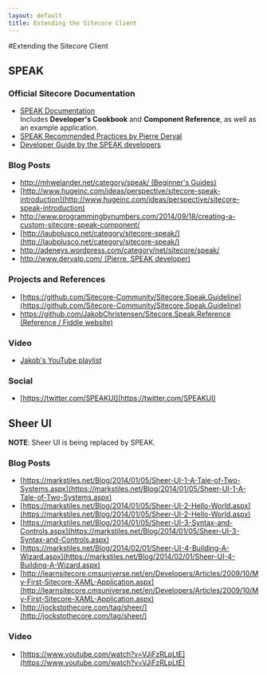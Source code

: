 ```yaml
---
layout: default
title: Extending the Sitecore Client
---
```


#Extending the Sitecore Client

## SPEAK

### Official Sitecore Documentation
* [SPEAK Documentation](http://sdn.sitecore.net/Reference/Sitecore%207/SPEAK.aspx)  
Includes **Developer's Cookbook** and **Component Reference**, as well as an example application.
* [SPEAK Recommended Practices by Pierre Derval](https://github.com/Sitecore-Community/Sitecore.Speak.Guideline/blob/master/bestPractises.md)
* [Developer Guide by the SPEAK developers](https://www.sitecore.net/Learn/Blogs/Technical-Blogs/Jakob-Christensen/Posts/2014/04/00-Links.aspx)

### Blog Posts

* [http://mhwelander.net/category/speak/ (Beginner's Guides)](http://mhwelander.net/category/speak/)
* [http://www.hugeinc.com/ideas/perspective/sitecore-speak-introduction](http://www.hugeinc.com/ideas/perspective/sitecore-speak-introduction)
* [http://www.programmingbynumbers.com/2014/09/18/creating-a-custom-sitecore-speak-component/ ](http://www.programmingbynumbers.com/2014/09/18/creating-a-custom-sitecore-speak-component/ )
* [http://laubplusco.net/category/sitecore-speak/](http://laubplusco.net/category/sitecore-speak/)
* [http://adeneys.wordpress.com/category/net/sitecore/speak/ ](http://adeneys.wordpress.com/category/net/sitecore/speak/)
* [http://www.dervalp.com/ (Pierre, SPEAK developer)](http://www.dervalp.com/)

### Projects and References

* [https://github.com/Sitecore-Community/Sitecore.Speak.Guideline](https://github.com/Sitecore-Community/Sitecore.Speak.Guideline)
* [https://github.com/JakobChristensen/Sitecore.Speak.Reference (Reference / Fiddle website)](https://github.com/JakobChristensen/Sitecore.Speak.Reference)

### Video

* [Jakob's YouTube playlist](https://www.youtube.com/playlist?list=PLWIbrolNZWflnBq32WcxNejEgiT2lyEwG)

### Social

* [https://twitter.com/SPEAKUI](https://twitter.com/SPEAKUI)

## Sheer UI

**NOTE**: Sheer UI is being replaced by SPEAK.

### Blog Posts

* [https://markstiles.net/Blog/2014/01/05/Sheer-UI-1-A-Tale-of-Two-Systems.aspx](https://markstiles.net/Blog/2014/01/05/Sheer-UI-1-A-Tale-of-Two-Systems.aspx)
* [https://markstiles.net/Blog/2014/01/05/Sheer-UI-2-Hello-World.aspx](https://markstiles.net/Blog/2014/01/05/Sheer-UI-2-Hello-World.aspx)
* [https://markstiles.net/Blog/2014/01/05/Sheer-UI-3-Syntax-and-Controls.aspx](https://markstiles.net/Blog/2014/01/05/Sheer-UI-3-Syntax-and-Controls.aspx)
* [https://markstiles.net/Blog/2014/02/01/Sheer-UI-4-Building-A-Wizard.aspx](https://markstiles.net/Blog/2014/02/01/Sheer-UI-4-Building-A-Wizard.aspx)
* [http://learnsitecore.cmsuniverse.net/en/Developers/Articles/2009/10/My-First-Sitecore-XAML-Application.aspx](http://learnsitecore.cmsuniverse.net/en/Developers/Articles/2009/10/My-First-Sitecore-XAML-Application.aspx)
* [http://jockstothecore.com/tag/sheer/](http://jockstothecore.com/tag/sheer/)

### Video

* [https://www.youtube.com/watch?v=VJiFzRLpLtE](https://www.youtube.com/watch?v=VJiFzRLpLtE)
